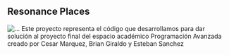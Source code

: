 ## Resonance Places
<img align="..." src="https://github.com/Cemarquez/ResonancePlaces/blob/master/logo_resonance.jpg" alt="...">
Este proyecto representa el código que desarrollamos para dar solución al proyecto final del espacio académico Programación Avanzada creado por Cesar Marquez, Brian Giraldo y Esteban Sanchez
